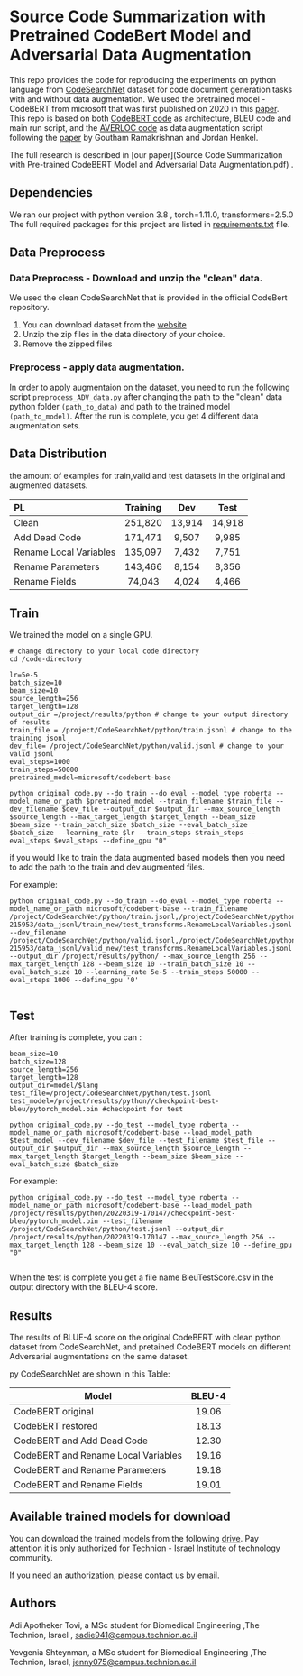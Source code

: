 # Source Code Summarization with Pretrained CodeBert Model and Adversarial Data Augmentation 

This repo provides the code for reproducing the experiments on python language from [CodeSearchNet](https://arxiv.org/abs/1909.09436) dataset for code document generation tasks with and without data augmentation.
We used the pretrained model - CodeBERT from microsoft that was first published on 2020 in this [paper](https://arxiv.org/abs/2002.08155).
This repo is based on both [CodeBERT code](https://github.com/microsoft/CodeBERT/tree/master/CodeBERT/code2nl) as architecture, BLEU code and main run script, and the [AVERLOC code](https://github.com/jjhenkel/averloc) as data augmentation script following the [paper](https://arxiv.org/abs/2002.03043) by Goutham Ramakrishnan and Jordan Henkel.

The full research is described in [our paper](Source Code Summarization with Pre-trained CodeBERT Model and Adversarial Data Augmentation.pdf) .
## Dependencies


We ran our project with python version 3.8 , torch=1.11.0, transformers=2.5.0
The full required packages for this project are listed in [requirements.txt](requirements.txt) file.

## Data Preprocess

### Data Preprocess - Download and unzip the "clean" data.
We used the clean CodeSearchNet that is provided in the official CodeBert repository. 


1. You can download dataset from the [website](https://drive.google.com/open?id=1rd2Tc6oUWBo7JouwexW3ksQ0PaOhUr6h)
2. Unzip the zip files in the data directory of your choice.
3. Remove the zipped files

### Preprocess - apply data augmentation.

In order to apply augmentaion on the dataset, you need to run the following script ```preprocess_ADV_data.py```  after changing the path to the "clean" data python folder ```(path_to_data)```  and path to the trained model ```(path_to_model)```. 
After the run is complete, you get 4 different data augmentation sets.

## Data Distribution

the amount of examples for train,valid and test datasets in the original and augmented datasets.

| PL         | Training |  Dev   |  Test  |
| :--------- | :------: | :----: | :----: |
| Clean     | 251,820  | 13,914 | 14,918 |
| Add Dead Code |  171,471 | 9,507   |  9,985 |
| Rename Local Variables         | 135,097  |  7,432 | 7,751  |
| Rename Parameters        | 143,466  | 8,154 | 8,356 |
| Rename Fields       |  74,043 |  4,024 |  4,466 |



## Train

We trained the model on a single GPU. 

```shell
# change directory to your local code directory
cd /code-directory

lr=5e-5
batch_size=10
beam_size=10
source_length=256
target_length=128
output_dir =/project/results/python # change to your output directory of results 
train_file = /project/CodeSearchNet/python/train.jsonl # change to the training jsonl 
dev_file= /project/CodeSearchNet/python/valid.jsonl # change to your valid jsonl
eval_steps=1000
train_steps=50000 
pretrained_model=microsoft/codebert-base

python original_code.py --do_train --do_eval --model_type roberta --model_name_or_path $pretrained_model --train_filename $train_file --dev_filename $dev_file --output_dir $output_dir --max_source_length $source_length --max_target_length $target_length --beam_size $beam_size --train_batch_size $batch_size --eval_batch_size $batch_size --learning_rate $lr --train_steps $train_steps --eval_steps $eval_steps --define_gpu "0" 
```

if you would like to train the data augmented based models then you need to add the path to the train and dev augmented files.

For example:

```shell
python original_code.py --do_train --do_eval --model_type roberta --model_name_or_path microsoft/codebert-base --train_filename /project/CodeSearchNet/python/train.jsonl,/project/CodeSearchNet/python/adv/adv_20220318-215953/data_jsonl/train_new/test_transforms.RenameLocalVariables.jsonl --dev_filename /project/CodeSearchNet/python/valid.jsonl,/project/CodeSearchNet/python/adv/adv_20220318-215953/data_jsonl/valid_new/test_transforms.RenameLocalVariables.jsonl --output_dir /project/results/python/ --max_source_length 256 --max_target_length 128 --beam_size 10 --train_batch_size 10 --eval_batch_size 10 --learning_rate 5e-5 --train_steps 50000 --eval_steps 1000 --define_gpu '0' 
 
```

## Test

After training is complete, you can :

```shell
beam_size=10
batch_size=128
source_length=256
target_length=128
output_dir=model/$lang
test_file=/project/CodeSearchNet/python/test.jsonl
test_model=/project/results/python//checkpoint-best-bleu/pytorch_model.bin #checkpoint for test

python original_code.py --do_test --model_type roberta --model_name_or_path microsoft/codebert-base --load_model_path $test_model --dev_filename $dev_file --test_filename $test_file --output_dir $output_dir --max_source_length $source_length --max_target_length $target_length --beam_size $beam_size --eval_batch_size $batch_size
```

For example:

```shell
python original_code.py --do_test --model_type roberta --model_name_or_path microsoft/codebert-base --load_model_path /project/results/python/20220319-170147/checkpoint-best-bleu/pytorch_model.bin --test_filename /project/CodeSearchNet/python/test.jsonl --output_dir /project/results/python/20220319-170147 --max_source_length 256 --max_target_length 128 --beam_size 10 --eval_batch_size 10 --define_gpu "0" 
 
```
When the test is complete you get a file name BleuTestScore.csv in the output directory with the BLEU-4 score.  


## Results

The results of BLUE-4 score on the original CodeBERT with clean python dataset from CodeSearchNet, and pretained CodeBERT models on different Adversarial augmentations on the same dataset.

py CodeSearchNet are shown in this Table:


| Model       |   BLEU-4    |
| ----------- | :-------: |
| CodeBERT original     |  19.06    |  
| CodeBERT restored     |   18.13   | 
| CodeBERT and Add Dead Code   | 12.30 | 
| CodeBERT and Rename Local Variables     |   19.16  |    
| CodeBERT and Rename Parameters  |   19.18   |
| CodeBERT and Rename Fields   | 19.01  |

## Available trained models for download
You can download the trained models from the following [drive](https://technionmail-my.sharepoint.com/:f:/g/personal/sadie941_campus_technion_ac_il/EtesnJJ-GB9CkqTIJPynoI4BuLDtnqbGHK7wR0V4u9rCjQ?e=Xd9Plw).
Pay attention it is only authorized for Technion - Israel Institute of technology community.

If you need an authorization, please contact us by email.  
## Authors

Adi Apotheker Tovi, a MSc student for Biomedical Engineering ,The Technion, Israel , sadie941@campus.technion.ac.il 

Yevgenia Shteynman, a MSc student for Biomedical Engineering ,The Technion, Israel, jenny075@campus.technion.ac.il 